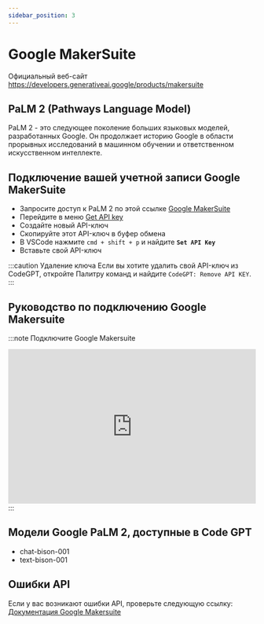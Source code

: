 ```yaml
---
sidebar_position: 3
---
```


# Google MakerSuite
Официальный веб-сайт https://developers.generativeai.google/products/makersuite

## PaLM 2 (Pathways Language Model)
PaLM 2 - это следующее поколение больших языковых моделей, разработанных Google. Он продолжает историю Google в области прорывных исследований в машинном обучении и ответственном искусственном интеллекте.

## Подключение вашей учетной записи Google MakerSuite
- Запросите доступ к PaLM 2 по этой ссылке [Google MakerSuite](https://makersuite.google.com/)
- Перейдите в меню [Get API key](https://makersuite.google.com/app/apikey)
- Создайте новый API-ключ
- Скопируйте этот API-ключ в буфер обмена
- В VSCode нажмите ```cmd + shift + p``` и найдите **`Set API Key`**
- Вставьте свой API-ключ

:::caution Удаление ключа
Если вы хотите удалить свой API-ключ из CodeGPT, откройте Палитру команд и найдите `CodeGPT: Remove API KEY`.
:::

## Руководство по подключению Google Makersuite
:::note Подключите Google Makersuite
<iframe width="100%" height="315" src="https://www.youtube.com/embed/1u8rIO7UEjs?si=t4OTbGmyeOEVE-PB" title="Проигрыватель видео YouTube" frameborder="0" allow="accelerometer; autoplay; clipboard-write; encrypted-media; gyroscope; picture-in-picture; web-share" allowfullscreen></iframe>
:::

## Модели Google PaLM 2, доступные в Code GPT
- chat-bison-001
- text-bison-001

## Ошибки API
Если у вас возникают ошибки API, проверьте следующую ссылку: [Документация Google Makersuite](https://developers.generativeai.google/api/rest/generativelanguage)
